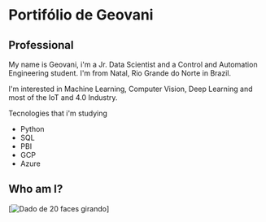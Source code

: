 # Portifólio de Geovani 

## Professional

  My name is Geovani, i'm a Jr. Data Scientist and a Control and Automation Engineering student.
  I'm from Natal, Rio Grande do Norte in Brazil.
  
  I'm interested in Machine Learning, Computer Vision, Deep Learning and most of the IoT and 4.0 Industry.
  
  Tecnologies that i'm studying
  - Python
  - SQL
  - PBI
  - GCP
  - Azure
    
 ## Who am I?
 
 [![Dado de 20 faces girando]("http://www.reddit.com/r/DownvoteGifs/comments/34tuk7/downvote_dice_roll_xpost_dnd/")]
